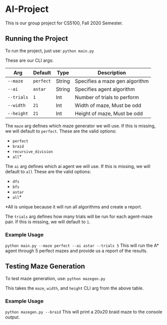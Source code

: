# AI-Project
 
This is our group project for CS5100, Fall 2020 Semester.

## Running the Project

To run the project, just use:
`python main.py`

These are our CLI args:

| Arg | Default | Type | Description |
|---|---|---|---|
| `--maze` | `perfect` | String | Specifies a maze gen algorithm |
| `--ai` | `astar` | String | Specifies agent algorithm |
| `--trials` | `1` | Int | Number of trials to perform |
| `--width` | `21` | Int | Width of maze, Must be odd |
| `--height` | `21` | Int | Height of maze, Must be odd |


The `maze` arg defines which maze generator we will use. If this is missing, we will default to `perfect`. These are the valid options:
- `perfect`
- `braid`
- `recursive_division`
- `all`*
    
The `ai` arg defines which ai agent we will use. If this is missing, we will default to `all` These are the valid options:
- `dfs`
- `bfs`
- `astar`
- `all`*

*All is unique because it will run all algorithms and create a report. 

The `trials` arg defines how many trials will be run for each agent-maze pair. If this is missing, we will default to `1`.

### Example Usage
`python main.py --maze perfect --ai astar --trials 5`
This will run the A* agent through 5 perfect mazes and provide us a report of the results.

## Testing Maze Generation
To test maze generation, use:
`python mazegen.py`

This takes the `maze`, `width`, and `height` CLI arg from the above table.

### Example Usage
`python mazegen.py --braid`
This will print a 20x20 braid maze to the console output.
